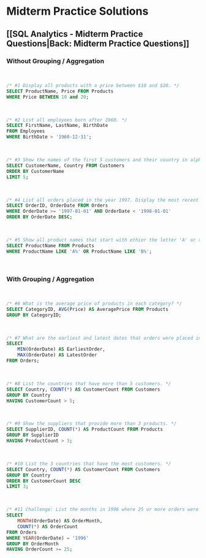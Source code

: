 
# Midterm Practice Solutions
## [[SQL Analytics - Midterm Practice Questions|Back: Midterm Practice Questions]]

### Without Grouping / Aggregation

<br>

```sql
/* #1 Display all products with a price between $10 and $20. */
SELECT ProductName, Price FROM Products
WHERE Price BETWEEN 10 and 20;
```

<br>

```sql
/* #2 List all employees born after 1960. */
SELECT FirstName, LastName, BirthDate
FROM Employees
WHERE BirthDate > '1960-12-31';
```

<br>

```sql
/* #3 Show the names of the first 5 customers and their country in alphabetical order. */
SELECT CustomerName, Country FROM Customers
ORDER BY CustomerName
LIMIT 5;
```

<br>

```sql
/* #4 List all orders placed in the year 1997. Display the most recent orders first. */
SELECT OrderID, OrderDate FROM Orders
WHERE OrderDate >= '1997-01-01' AND OrderDate < '1998-01-01'
ORDER BY OrderDate DESC;
```

<br>

```sql
/* #5 Show all product names that start with ethier the letter 'A' or the letter 'B'. */
SELECT ProductName FROM Products
WHERE ProductName LIKE 'A%' OR ProductName LIKE 'B%';
```

<br>

### With Grouping / Aggregation

<br>

```sql
/* #6 What is the average price of products in each category? */
SELECT CategoryID, AVG(Price) AS AveragePrice FROM Products
GROUP BY CategoryID;
```

<br>

```sql
/* #7 What are the earliest and latest dates that orders were placed in the Northwind database? */
SELECT 
    MIN(OrderDate) AS EarliestOrder,
    MAX(OrderDate) AS LatestOrder
FROM Orders;
```

<br>

```sql
/* #8 List the countries that have more than 5 customers. */
SELECT Country, COUNT(*) AS CustomerCount FROM Customers
GROUP BY Country
HAVING CustomerCount > 5;
```

<br>

```sql
/* #9 Show the suppliers that provide more than 3 products. */
SELECT SupplierID, COUNT(*) AS ProductCount FROM Products
GROUP BY SupplierID
HAVING ProductCount > 3;
```

<br>

```sql
/* #10 List the 3 countries that have the most customers. */
SELECT Country, COUNT(*) AS CustomerCount FROM Customers
GROUP BY Country
ORDER BY CustomerCount DESC
LIMIT 3;
```

<br>

```sql
/* #11 Challenge: List the months in 1996 where 25 or more orders were placed. */
SELECT 
	MONTH(OrderDate) AS OrderMonth, 
    COUNT(*) AS OrderCount 
FROM Orders
WHERE YEAR(OrderDate) = '1996'
GROUP BY OrderMonth
HAVING OrderCount >= 25;
```
